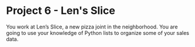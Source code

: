# Project 6 - Len's Slice

You work at Len’s Slice, a new pizza joint in the neighborhood. You are going to use your knowledge of Python lists to organize some of your sales data.